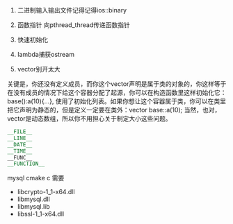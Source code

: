 1. 二进制输入输出文件记得记得ios::binary

2. 函数指针 向pthread_thread传递函数指针

3. 快速初始化

4. lambda捕获ostream 

5. vector别开太大

关键是，你还没有定义成员，而你这个vector声明是属于类的对象的，你这样等于在没有成员的情况下给这个容器分配了起源，你可以在构造函数里这样初始化它：base():a(10){...}, 使用了初始化列表。如果你想让这个容器属于类，你可以在类里把它声明为静态的，但是定义一定要在类外：vector<int> base::a(10); 当然，也对，vector是动态数组，所以你不用担心关于制定大小这些问题。
```C++
__FILE__  
__LINE__  
__DATE__  
__TIME__  
__FUNC__
__FUNCTION__
```
mysql cmake c 需要 
* libcrypto-1_1-x64.dll
* libmysql.dll 
* libmysql.lib 
* libssl-1_1-x64.dll